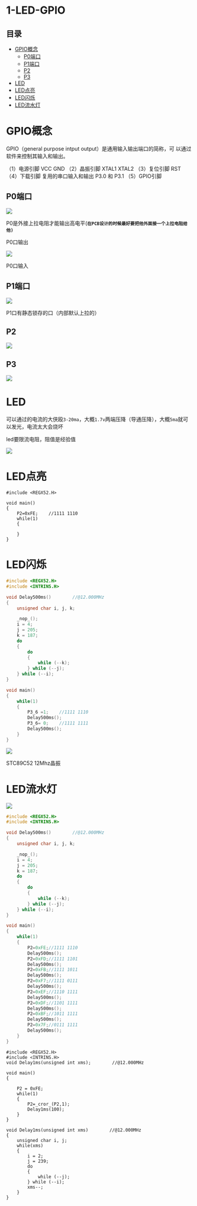 # 1-LED-GPIO

## 目录

-   [GPIO概念](#GPIO概念 "GPIO概念")
    -   [P0端口](#P0端口 "P0端口")
    -   [P1端口](#P1端口 "P1端口")
    -   [P2](#P2 "P2")
    -   [P3](#P3 "P3")
-   [LED](#LED "LED")
-   [LED点亮](#LED点亮 "LED点亮")
-   [LED闪烁](#LED闪烁 "LED闪烁")
-   [LED流水灯](#LED流水灯 "LED流水灯")

# GPIO概念

GPIO（general purpose intput output）是通用输入输出端口的简称，可 以通过软件来控制其输入和输出。

（1）电源引脚   VCC GND
（2）晶振引脚  XTAL1  XTAL2
（3）复位引脚  RST
（4）下载引脚    复用的串口输入和输出  P3.0  和 P3.1
（5）GPIO引脚

## P0端口

![](image/oa8bwx7u8b_fF3rrtsTOV_NK-PXMkqz2.png)

P0是外接上拉电阻才能输出高电平(**`在PCB设计的时候最好要把他外面接一个上拉电阻给他)`**

P0口输出

![](image/l5hzx0t9ie_HHqDPQD-no_vf_F1ex4Tk.png)

P0口输入

## P1端口

![](image/43wxrqaru5_yDl-7LfVGx__OCrzeQ_bA.png)

P1口有静态锁存的口（内部默认上拉的）

## P2

![](image/v1y_73_jyu_sFQ_4LMDoV__EGp2KiiYo.png)

## P3

![](image/5k5r7a1mxv_xWkTHnqhlm_Tq2bm659Km.png)

# LED

可以通过的电流的大侠殴`3-20ma`，大概`1.7v`两端压降（导通压降），大概`5ma`就可以发光，电流太大会烧坏

led要限流电阻，阻值是经验值

![](image/mfvyaymdl5_2cYJx62b-1_ZwMmVJTscw.png)

# LED点亮

```纯文本
#include <REGX52.H>

void main()
{
    P2=0xFE;    //1111 1110
    while(1)
    {

    }
}

```

# LED闪烁

```C
#include <REGX52.H>
#include <INTRINS.H>

void Delay500ms()        //@12.000MHz
{
    unsigned char i, j, k;

    _nop_();
    i = 4;
    j = 205;
    k = 187;
    do
    {
        do
        {
            while (--k);
        } while (--j);
    } while (--i);
}

void main()
{
    while(1)
    {
        P3_6 =1;    //1111 1110
        Delay500ms();
        P3_6= 0;    //1111 1111
        Delay500ms();
    }
}

```

![](image/weleq0vl84_BQvmbkMsJ4_9aI7lQPlHL.png)

STC89C52  12Mhz晶振

# LED流水灯

![](image/08nulu3djg_PjqjqS8CPC_Uv14peJ53o.png)

```C
#include <REGX52.H>
#include <INTRINS.H>

void Delay500ms()        //@12.000MHz
{
    unsigned char i, j, k;

    _nop_();
    i = 4;
    j = 205;
    k = 187;
    do
    {
        do
        {
            while (--k);
        } while (--j);
    } while (--i);
}

void main()
{
    while(1)
    {
        P2=0xFE;//1111 1110
        Delay500ms();
        P2=0xFD;//1111 1101
        Delay500ms();
        P2=0xFB;//1111 1011
        Delay500ms();
        P2=0xF7;//1111 0111
        Delay500ms();
        P2=0xEF;//1110 1111
        Delay500ms();
        P2=0xDF;//1101 1111
        Delay500ms();
        P2=0xBF;//1011 1111
        Delay500ms();
        P2=0x7F;//0111 1111
        Delay500ms();
    }
}

```

```纯文本
#include <REGX52.H>
#include <INTRINS.H>
void Delay1ms(unsigned int xms);        //@12.000MHz

void main()
{

    P2 = 0xFE;
    while(1)
    {
        P2=_cror_(P2,1);
        Delay1ms(100);
    }
}

void Delay1ms(unsigned int xms)        //@12.000MHz
{
    unsigned char i, j;
    while(xms)
    {
        i = 2;
        j = 239;
        do
        {
            while (--j);
        } while (--i);
        xms--;
    }
}

```

